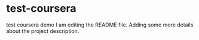 # test-coursera
test coursera demo
I am editing the README file. Adding some more details about the project description.
